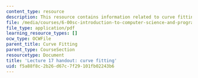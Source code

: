 ```yaml
---
content_type: resource
description: This resource contains information related to curve fitting.
file: /media/courses/6-00sc-introduction-to-computer-science-and-programming-spring-2011/f5a88f8c2b26d67c7f29101fb02243b6_MIT6_00SCS11_lec17.pdf
file_type: application/pdf
learning_resource_types: []
ocw_type: OCWFile
parent_title: Curve Fitting
parent_type: CourseSection
resourcetype: Document
title: 'Lecture 17 handout: curve fitting'
uid: f5a88f8c-2b26-d67c-7f29-101fb02243b6
---
```

